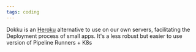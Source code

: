 ```yaml
---
tags: coding
---
```


Dokku is an [Heroku](https://www.heroku.com/) alternative to use on our own servers, facilitating the Deployment process of small apps. It's a less robust but easier to use version of Pipeline Runners + K8s